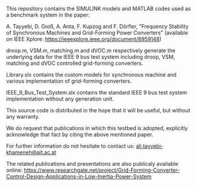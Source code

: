 This repository contains the SIMULINK models and MATLAB codes used as a benchmark system in the paper:

A. Tayyebi, D. Groß, A. Anta, F. Kupzog and F. Dörfler, "Frequency Stability of Synchronous Machines and Grid-Forming Power Converters" (available on IEEE Xplore: https://ieeexplore.ieee.org/document/8959148)

droop.m, VSM.m, matching.m and dVOC.m respectively generate the underlying data for the IEEE 9 bus test system including droop, VSM, matching and 
dVOC controlled grid-forming converters.

Library.slx contains the custom models for synchronous machine and various implementation of grid-forming converters.

IEEE_9_Bus_Test_System.slx contains the standard IEEE 9 bus test system implementation without any generation unit. 

This source code is distributed in the hope that it will be useful, but without any warranty.

We do request that publications in which this testbed is adopted, explicitly acknowledge that fact by citing the above mentioned paper.

For further information do not hesitate to contact us: ali.tayyebi-khameneh@ait.ac.at

The related publications and presentations are also publicaly available online:
https://www.researchgate.net/project/Grid-Forming-Converter-Control-Design-Applications-in-Low-Inertia-Power-System
